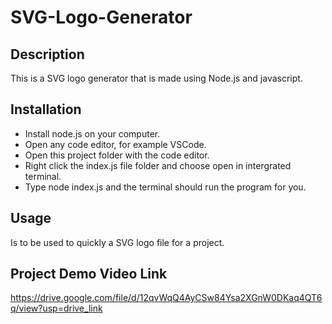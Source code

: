 # SVG-Logo-Generator

## Description
This is a SVG logo generator that is made using Node.js and javascript.

## Installation
- Install node.js on your computer.
- Open any code editor, for example VSCode.
- Open this project folder with the code editor.
- Right click the index.js file folder and choose open in intergrated terminal.
- Type node index.js and the terminal should run the program for you.

## Usage
Is to be used to quickly a SVG logo file for a project.

## Project Demo Video Link
https://drive.google.com/file/d/12qvWqQ4AyCSw84Ysa2XGnW0DKaq4QT6q/view?usp=drive_link
